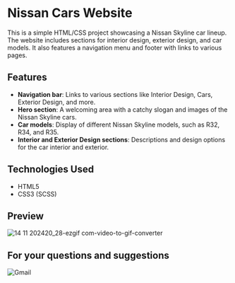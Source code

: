 # Nissan Cars Website

This is a simple HTML/CSS project showcasing a Nissan Skyline car lineup. The website includes sections for interior design, exterior design, and car models. It also features a navigation menu and footer with links to various pages.


## Features

- **Navigation bar**: Links to various sections like Interior Design, Cars, Exterior Design, and more.
- **Hero section**: A welcoming area with a catchy slogan and images of the Nissan Skyline cars.
- **Car models**: Display of different Nissan Skyline models, such as R32, R34, and R35.
- **Interior and Exterior Design sections**: Descriptions and design options for the car interior and exterior.

## Technologies Used

- HTML5
- CSS3 (SCSS)
  
## Preview
![14 11 202420_28-ezgif com-video-to-gif-converter](https://github.com/user-attachments/assets/86a474e4-9e98-4a0b-bd8f-0f4c6aff8c4c)


## For your questions and suggestions
<a href="mailto:mehmet.polat2035@gmail.com" target="_blank" style="text-decoration: none;">
    <img src="https://img.shields.io/badge/Gmail-D14836.svg?style=for-the-badge&logo=Gmail&logoColor=white" alt="Gmail">
</a>




